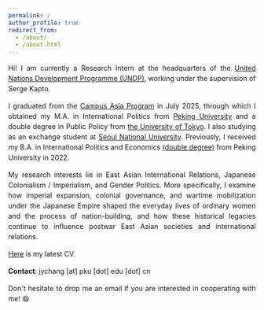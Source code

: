 ```yaml
---
permalink: /
author_profile: true
redirect_from: 
  - /about/
  - /about.html
---
```


<style>
  p {
    text-align: justify;
    text-justify: inter-word;
    line-height: 1.5;
  }
</style>


Hi! I am currently a Research Intern at the headquarters of the [United Nations Development Programme (UNDP)](https://www.undp.org/), working under the supervision of Serge Kapto.

I graduated from the [Campus Asia Program](https://gsis.snu.ac.kr/campus-asia-program/) in July 2025, through which I obtained my M.A. in International Politics from [Peking University](https://www.sis.pku.edu.cn/en/) and a double degree in Public Policy from [the University of Tokyo](https://www.pp.u-tokyo.ac.jp/en/overview/). I also studying as an exchange student at [Seoul National University](https://gsis.snu.ac.kr/). Previously, I received my B.A. in International Politics and Economics [(double degree)](https://en.nsd.pku.edu.cn/) from Peking University in 2022.

My research interests lie in East Asian International Relations, Japanese Colonialism / Imperialism, and Gender Politics. More specifically, I examine how imperial expansion, colonial governance, and wartime mobilization under the Japanese Empire shaped the everyday lives of ordinary women and the process of nation-building, and how these historical legacies continue to influence postwar East Asian societies and international relations.

[Here](https://CHJY2000.com/files/Jiayi_Chang_Curriculum_Vitae.pdf) is my latest CV.



**Contact**: jychang [at] pku [dot] edu [dot] cn

Don't hesitate to drop me an email if you are interested in cooperating with me! 😆


